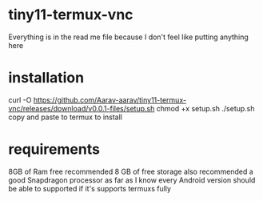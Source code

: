 # tiny11-termux-vnc
Everything is in the read me file because I don't feel like putting anything here
# installation
curl -O https://github.com/Aarav-aarav/tiny11-termux-vnc/releases/download/v0.0.1-files/setup.sh
chmod +x setup.sh
./setup.sh
copy and paste to termux to install
# requirements
 8GB of Ram free recommended 
 8 GB of free storage also recommended
 a good Snapdragon processor
 as far as I know every Android version should be able to supported if it's supports termuxs fully
